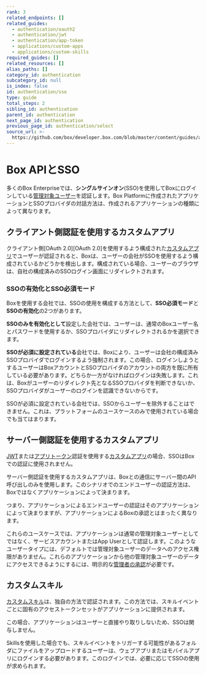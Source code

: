 ```yaml
---
rank: 3
related_endpoints: []
related_guides:
  - authentication/oauth2
  - authentication/jwt
  - authentication/app-token
  - applications/custom-apps
  - applications/custom-skills
required_guides: []
related_resources: []
alias_paths: []
category_id: authentication
subcategory_id: null
is_index: false
id: authentication/sso
type: guide
total_steps: 2
sibling_id: authentication
parent_id: authentication
next_page_id: authentication
previous_page_id: authentication/select
source_url: >-
  https://github.com/box/developer.box.com/blob/master/content/guides/authentication/sso.md
---
```

# Box APIとSSO

多くのBox Enterpriseでは、**シングルサインオン**(SSO)を使用してBoxにログインしている[管理対象ユーザー][user-types]を認証します。Box Platformに作成されたアプリケーションとSSOプロバイダの対話方法は、作成されるアプリケーションの種類によって異なります。

## クライアント側認証を使用するカスタムアプリ

クライアント側[OAuth 2.0][OAuth 2.0]を使用するよう構成された[カスタムアプリ][custom_app]でユーザーが認証されると、Boxは、ユーザーの会社がSSOを使用するよう構成されているかどうかを検出します。構成されている場合、ユーザーのブラウザは、自社の構成済みのSSOログイン画面にリダイレクトされます。

### SSOの有効化とSSO必須モード

Boxを使用する会社では、SSOの使用を構成する方法として、**SSO必須モード**と**SSOの有効化**の2つがあります。

**SSOのみを有効化として**設定した会社では、ユーザーは、通常のBoxユーザー名とパスワードを使用するか、SSOプロバイダにリダイレクトされるかを選択できます。

**SSOが必須に設定されている**会社では、Boxにより、ユーザーは会社の構成済みSSOプロバイダでログインするよう強制されます。この場合、ログインしようとするユーザーはBoxアカウントとSSOプロバイダのアカウントの両方を既に所有している必要があります。どちらか一方がなければログインは失敗します。これは、Boxがユーザーのリダイレクト先となるSSOプロバイダを判断できないか、SSOプロバイダがユーザーのログインを認識できないからです。

<Message warning>

SSOが必須に設定されている会社では、SSOからユーザーを除外することはできません。これは、プラットフォームのユースケースのみで使用されている場合でも当てはまります。

</Message>

## サーバー側認証を使用するカスタムアプリ

[JWT][jwt]または[アプリトークン][app_token]認証を使用する[カスタムアプリ][custom_app]の場合、SSOはBoxでの認証に使用されません。

サーバー側認証を使用するカスタムアプリは、Boxとの通信にサーバー間のAPI呼び出しのみを使用します。このシナリオでのエンドユーザーの認証方法は、Boxではなくアプリケーションによって決まります。

つまり、アプリケーションによるエンドユーザーの認証はそのアプリケーションによって決まりますが、アプリケーションによるBoxの承認とはまったく異なります。

これらのユースケースでは、アプリケーションは通常の管理対象ユーザーとしてではなく、サービスアカウントまたはApp Userとして認証します。このようなユーザータイプには、デフォルトでは管理対象ユーザーのデータへのアクセス権限がありません。これらのアプリケーションから他の管理対象ユーザーのデータにアクセスできるようにするには、明示的な[管理者の承認][admin-approval]が必要です。

## カスタムスキル

[カスタムスキル][custom_skills]は、独自の方法で認証されます。この方法では、スキルイベントごとに固有のアクセストークンセットがアプリケーションに提供されます。

この場合、アプリケーションはユーザーと直接やり取りしないため、SSOは関与しません。

<Message>

Skillsを使用した場合でも、スキルイベントをトリガーする可能性があるフォルダにファイルをアップロードするユーザーは、ウェブアプリまたはモバイルアプリにログインする必要があります。このログインでは、必要に応じてSSOの使用が求められます。

</Message>

[user-types]: g://authentication/user-types

[admin-approval]: g://applications/custom-apps/app-approval

[jwt]: g://authentication/jwt

[oauth2]: g://authentication/oauth2

[app_token]: g://authentication/app-token

[custom_app]: g://applications/custom-apps

[custom_skills]: g://applications/custom-skills

[jwt]: g://applications/custom-apps/jwt-setup
